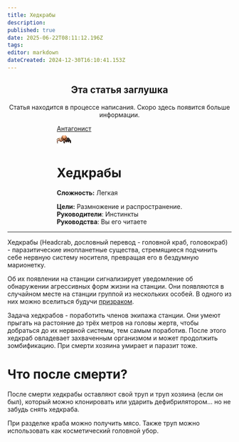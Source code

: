 ```yaml
---
title: Хедкрабы
description: 
published: true
date: 2025-06-22T08:11:12.196Z
tags: 
editor: markdown
dateCreated: 2024-12-30T16:10:41.153Z
---
```



<center>
<div class="warning-banner">
  <h2> Эта статья заглушка </h2>
  <p>Статья находится в процессе написания. Скоро здесь появится больше информации.</p><p>
</div>
</center>

<div style="display: flex; justify-content: center;">
<div class="roles-passport antag">
  <div class="title antag"><a href="/roles/antagonists">Антагонист</a></div>
  <div>
    <div><div><img src="/roles/headcrabs.png"></div></div>
  <div><div>
    <h1>Хедкрабы</h1>
    <p><strong>Сложность:</strong> Легкая</p>
    <strong>Цели:</strong> Размножение и распространение.<br>
    <b>Руководители</b>:  Инстинкты<br>
    <b>Руководства</b>: Вы его читаете
  </div></div>
  </div>
</div>
</div>
<hr></hr>

Хедкрабы (Headcrab, дословный перевод - головной краб, головокраб) - паразитические инопланетные существа, стремящиеся подчинить себе нервную систему носителя, превращая его в бездумную марионетку.

Об их появлении на станции сигнализирует уведомление об обнаружении агрессивных форм жизни на станции. Они появляются в случайном месте на станции группой из нескольких особей. В одного из них можно вселиться будучи <a href="https://wiki.wwdp.ee/ru/roles/ghost">призраком</a>. 

Задача хедкрабов - поработить членов экипажа станции. Они умеют прыгать на растояние до трёх метров на головы жертв, чтобы добраться до их нервной системы, тем самым поработив. После этого хедкраб овладевает захваченным организмом и может продолжить зомбификацию. При смерти хозяина умирает и паразит тоже.

# Что после смерти?

После смерти хедкрабы оставляют свой труп и труп хозяина (если он был), который можно клонировать или ударить дефибрилятором... но не забудь снять хедкраба. 

При разделке краба можно получить мясо. Также труп можно использовать как косметический головной убор.

<div class="table"></div>